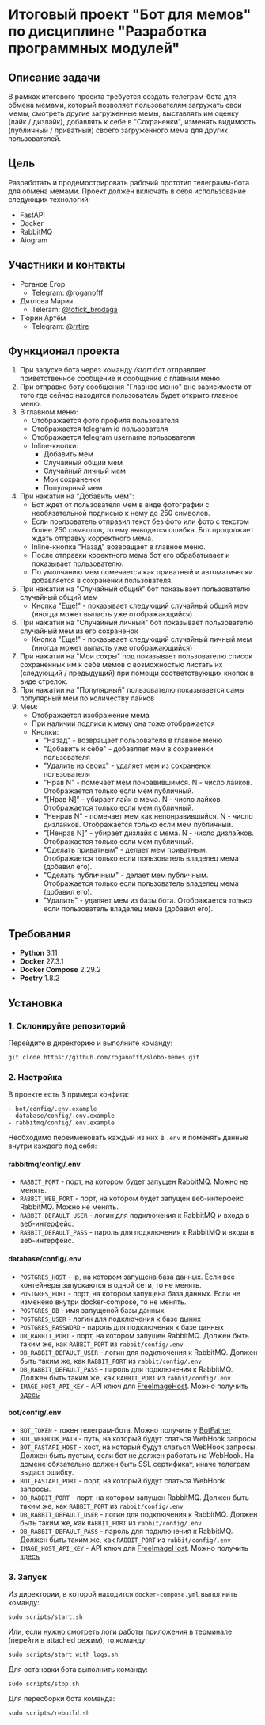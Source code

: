 # Итоговый проект "Бот для мемов" по дисциплине "Разработка программных модулей"

## Описание задачи
В рамках итогового проекта требуется создать телеграм-бота для обмена мемами, который позволяет пользователям загружать свои мемы, смотреть другие загруженные мемы, выставлять им оценку (лайк / дизлайк), добавлять к себе в "Сохраненки", изменять видимость (публичный / приватный) своего загруженного мема для других пользователей.

## Цель
Разработать и продемострировать рабочий прототип телеграмм-бота для обмена мемами. Проект должен включать в себя использование следующих технологий:

- FastAPI
- Docker
- RabbitMQ
- Aiogram

## Участники и контакты
- Роганов Егор
    - Telegram: [@roganofff](https://t.me/roganofff)
- Дятлова Мария
    - Teleram: [@tofick_brodaga](https://t.me/tofick_brodaga)
- Тюрин Артём
    - Telegram: [@rrtire](https://t.me/rrtire)

## Функционал проекта
1. При запуске бота через команду _/start_ бот отправляет приветственное сообщение и сообщение с главным меню.
2. При отправке боту сообщения "Главное меню" вне зависимости от того где сейчас находится пользователь будет открыто главное меню.
3. В главном меню:
    - Отображается фото профиля пользователя
    - Отображается telegram id пользователя
    - Отображается telegram username пользователя
    - Inline-кнопки:
        - Добавить мем
        - Случайный общий мем
        - Случайный личный мем
        - Мои сохраненки
        - Популярный мем
4. При нажатии на "Добавить мем":
    - Бот ждет от пользователя мем в виде фотографии с необязательной подписью к нему до 250 символов.
    - Если поьлзователь отправил текст без фото или фото с текстом более 250 символов, то ему выводится ошибка. Бот продолжает ждать отправку корректного мема.
    - Inline-кнопка "Назад" возвращает в главное меню.
    - После отправки коректного мема бот его обрабатывает и показывает пользователю.
    - По умолчанию мем помечается как приватный и автоматически добавляется в сохраненки пользователя.
5. При нажатии на "Случайный общий" бот показывает пользователю случайный общий мем
    - Кнопка "Еще!" - показывает следующий случайный общий мем (иногда может выпасть уже отображающийся)
6. При нажатии на "Случайный личный" бот показывает пользователю случайный мем из его сохраненок
    - Кнопка "Еще!" - показывает следующий случайный личный мем (иногда может выпасть уже отображающийся)
7. При нажатии на "Мои сохры" под показывает пользователю список сохраненных им к себе мемов с возможностью листать их (следующий / предыдущий) при помощи соответствующих кнопок в виде стрелок.
8. При нажатии на "Популярный" пользователю показывается самы популярный мем по количеству лайков
9. Мем:
    - Отображается изображение мема
    - При наличии подписи к мему она тоже отображается
    - Кнопки:
        - "Назад" - возвращает пользователя в главное меню
        - "Добавить к себе" - добавляет мем в сохраненки пользователя
        - "Удалить из своих" - удаляет мем из сохраненок пользователя
        - "Нрав N" - помечает мем понравившимся. N - число лайков. Отображается только если мем публичный.
        - "[Нрав N]" - убирает лайк с мема. N - число лайков. Отображается только если мем публичный.
        - "Ненрав N" - помечает мем как непонравившийся. N - число дизлайков. Отображается только если мем публичный.
        - "[Ненрав N]" - убирает дизлайк с мема. N - число дизлайков. Отображается только если мем публичный.
        - "Сделать приватным" - делает мем приватным. Отображается только если пользователь владелец мема (добавил его).
        - "Сделать публичным" - делает мем публичным. Отображается только если пользователь владелец мема (добавил его).
        - "Удалить" - удаляет мем из базы бота. Отображается только если пользователь владелец мема (добавил его).

## Требования
- **Python** 3.11
- **Docker** 27.3.1
- **Docker Compose** 2.29.2 
- **Poetry** 1.8.2

## Установка
### 1. Склонируйте репозиторий
Перейдите в директорию и выполните команду:
```
git clone https://github.com/roganofff/slobo-memes.git
```
### 2. Настройка
В проекте есть 3 примера конфига:
```
- bot/config/.env.example
- database/config/.env.example
- rabbitmq/config/.env.example
```

Необходимо переименовать каждый из них в `.env` и поменять данные внутри каждого под себя:
#### rabbitmq/config/.env
- `RABBIT_PORT` - порт, на котором будет запущен RabbitMQ. Можно не менять.
- `RABBIT_WEB_PORT` - порт, на котором будет запущен веб-интерфейс RabbitMQ. Можно не менять.
- `RABBIT_DEFAULT_USER` - логин для подключения к RabbitMQ и входа в веб-интерфейс.
- `RABBIT_DEFAULT_PASS` - пароль для подключения к RabbitMQ и входа в веб-интерфейс.

#### database/config/.env
- `POSTGRES_HOST` - ip, на котором запущена база данных. Если все контейнеры запускаются в одной сети, то не менять.
- `POSTGRES_PORT` - порт, на котором запущена база данных. Если не изменено внутри docker-compose, то не менять.
- `POSTGRES_DB` - имя запущеной базы данных
- `POSTGRES_USER` - логин для подключения к базе дыннх
- `POSTGRES_PASSWORD` - пароль для подключения к базе данных
- `DB_RABBIT_PORT` - порт, на котором запущен RabbitMQ. Должен быть таким же, как `RABBIT_PORT` из `rabbit/config/.env`
- `DB_RABBIT_DEFAULT_USER` - логин для подключения к RabbitMQ. Должен быть таким же, как `RABBIT_PORT` из `rabbit/config/.env`
- `DB_RABBIT_DEFAULT_PASS` - пароль для подключения к RabbitMQ. Должен быть таким же, как `RABBIT_PORT` из `rabbit/config/.env`
- `IMAGE_HOST_API_KEY` - API ключ для [FreeImageHost](https://freeimage.host/). Можно получить [здесь](https://freeimage.host/page/api)

#### bot/config/.env
- `BOT_TOKEN` - токен телеграм-бота. Можно получить у [BotFather](https://t.me/botfather)
- `BOT_WEBHOOK_PATH` - путь, на который будут слаться WebHook запросы
- `BOT_FASTAPI_HOST` - хост, на который будут слаться WebHook запросы. Должен быть пустым, если бот не должен работать на WebHook. На домене обязательно должен быть SSL сертификат, иначе телеграм выдаст ошибку.
- `BOT_FASTAPI_PORT` - порт, на который будут слаться WebHook запросы.
- `DB_RABBIT_PORT` - порт, на котором запущен RabbitMQ. Должен быть таким же, как `RABBIT_PORT` из `rabbit/config/.env`
- `DB_RABBIT_DEFAULT_USER` - логин для подключения к RabbitMQ. Должен быть таким же, как `RABBIT_PORT` из `rabbit/config/.env`
- `DB_RABBIT_DEFAULT_PASS` - пароль для подключения к RabbitMQ. Должен быть таким же, как `RABBIT_PORT` из `rabbit/config/.env`
- `IMAGE_HOST_API_KEY` - API ключ для [FreeImageHost](https://freeimage.host/). Можно получить [здесь](https://freeimage.host/page/api)

### 3. Запуск
Из директории, в которой находится `docker-compose.yml` выполнить команду:
```
sudo scripts/start.sh
```

Или, если нужно смотреть логи работы приложения в терминале (перейти в attached режим), то команду:
```
sudo scripts/start_with_logs.sh
```

Для остановки бота выполнить команду:
```
sudo scripts/stop.sh
```

Для пересборки бота команда:
```
sudo scripts/rebuild.sh
```
